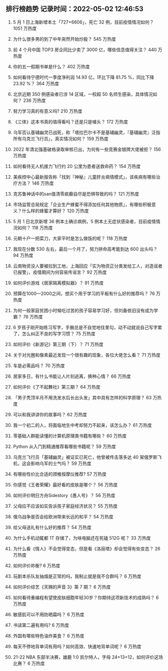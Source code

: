 
## 排行榜趋势 记录时间：2022-05-02 12:46:53
  
  1. 5 月 1 日上海新增本土「727+6606」，死亡 32 例，目前疫情情况如何？ 1051 万热度
    
  2. 为什么很多男的到了中年突然开始炒股？ 545 万热度
    
  3. 前 4 个月中国 TOP3 房企同比少卖了 3000 亿，哪些信息值得关注？ 440 万热度
    
  4. 你的五一假期书单是什么？ 402 万热度
    
  5. 如何看待宁德时代一季度净利润 14.93 亿，环比下降 81.75 %，同比下降 23.92 %？ 364 万热度
    
  6. 北京近期 350 例感染者已涉 14 区域，一校超 50 名师生感染，具体情况如何？ 236 万热度
    
  7. 努力学习真的有意义吗? 210 万热度
    
  8. 《三体》这本书真的值得看吗？还是只是噱头？ 172 万热度
    
  9. 乌军否认基辅幽灵已战死，称「塔拉巴尔卡不是基辅幽灵，『基辅幽灵』泛指所有乌克兰飞行员」，真实情况如何？ 159 万热度
    
  10. 2022 年清北强基破格录取审核已出，为何有一些竞赛金银牌大佬被拒？ 156 万热度
    
  11. 如何看待无人机接力飞行约 20 公里为患者送救命药？ 154 万热度
    
  12. 美疾控中心最新报告称「找到『神秘』儿童肝炎病情模式」，该疾病有哪些治疗方法？ 146 万热度
    
  13. 克苏鲁神话中的san值清零疯癫自尽是恐惧导致的吗？ 121 万热度
    
  14. 市场监管总局规定「企业生产蜂蜜不得添加任何其他物质」，有哪些积极意义？什么样的蜂蜜才算好？ 120 万热度
    
  15. 5 月 1 日北京新增 36 例本土确诊病例，5 例本土无症状感染者，目前疫情情况如何？ 118 万热度
    
  16. 元朝十户一把菜刀，大家平时是怎么做饭的呢？ 118 万热度
    
  17. 我现在分数 530 左右，最后一个月了，努力拼命高考能到达 600 出头吗？ 94 万热度
    
  18. 云南物资没人要被拉到工地，上海回应「实为物资正分类发给工人，对造谣者已报警」，疫情期间为何容易传谣言？ 92 万热度
    
  19. 如何评价游戏《居家隔离模拟器》？ 91 万热度
    
  20. 预算在1000—2000之间，想买个用于学习的平板有什么好的推荐吗？ 76 万热度
    
  21. 为何一般家庭贫困小时候吃过苦的孩子容易学习好，但刘备依旧没有成为学霸？ 76 万热度
    
  22. 6 岁孩子刚开始练习写字，手腕总是不自觉地往里勾，动不动就说自己写字累了，怎么纠正不良的写字习惯？ 75 万热度
    
  23. 如何评价《新游记》第三期（下）？ 71 万热度
    
  24. 关于对光圈和像素最近发现一个很有趣的现象，各位大佬怎么看？ 71 万热度
    
  25. 车是必需品吗？ 70 万热度
    
  26. 居家多日，有什么书能让人片刻逃离，换种心情？ 66 万热度
    
  27. 如何评价《了不起舞社》第三期？ 64 万热度
    
  28. 「男子秃顶半月不用洗发水后长出头发」其中具有怎样的科学原理？ 63 万热度
    
  29. 可以和我讲讲你的故事吗？ 62 万热度
    
  30. 我一个初二的人，将面临地生中考却努力不起来，该怎么办？ 61 万热度
    
  31. 零基础人群能读懂的计算机原理类书籍有哪些？ 60 万热度
    
  32. Python 从入门到精通推荐看哪些书籍呢？ 59 万热度
    
  33. 乌克兰飞行员「基辅幽灵」被证实已死亡，他曾被传击落多达 40 架俄罗斯飞机，这会影响乌军的士气吗？ 59 万热度
    
  34. 有哪些性价比合适的颈椎按摩仪推荐? 57 万热度
    
  35. 你感觉《王者荣耀》最好看的皮肤是哪个？ 56 万热度
    
  36. 如何评价明日方舟Sidestory《愚人号》？ 56 万热度
    
  37. 父母应不应该如实告诉孩子家庭经济状况？ 55 万热度
    
  38. 俄乌战争是否会给欧洲带来长远的和平？ 54 万热度
    
  39. 给父母送礼有什么好的推荐？ 54 万热度
    
  40. 为什么手机动辄都 1T 存储了，为啥电脑还在死磕 512G 呢？ 33 万热度
    
  41. 为什么看《情人》不会觉得变态，但是看《洛丽塔》却会觉得有些变态？ 26 万热度
    
  42. 如何评价祢衡? 6 万热度
    
  43. 玩剧本杀队友抽烟是正常的吗，我制止就是我不合群吗？ 6 万热度
    
  44. 如何评价综艺《天赐的声音 3》第 7 期？ 6 万热度
    
  45. 如何看待重编程有望使皮肤细胞年轻30岁？你期待这项新技术的成熟吗？ 6 万热度
    
  46. 敏感肌可以不用防晒霜吗？ 6 万热度
    
  47. 书读第二遍有用吗? 6 万热度
    
  48. 外国有哪些特色油炸美食？ 6 万热度
    
  49. 每天不停地背单词有用吗？如何高效、快速地背单词呢？ 6 万热度
    
  50. 21-22 NBA 东部半决赛，雄鹿 1:0 凯尔特人，字母 24+13+12，如何评价这场比赛？ 6 万热度
    